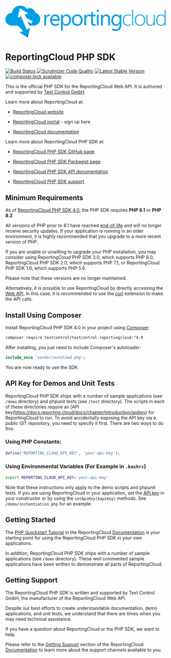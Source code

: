 ![Logo](./resource/rc_logo_512.png)

# ReportingCloud PHP SDK

[![Build Status](https://scrutinizer-ci.com/g/TextControl/textcontrol-reportingcloud/badges/build.png?b=master)](https://scrutinizer-ci.com/g/TextControl/textcontrol-reportingcloud/build-status/master)
[![Scrutinizer Code Quality](https://scrutinizer-ci.com/g/TextControl/textcontrol-reportingcloud/badges/quality-score.png?b=master)](https://scrutinizer-ci.com/g/TextControl/textcontrol-reportingcloud/?branch=master)
[![Latest Stable Version](https://poser.pugx.org/textcontrol/textcontrol-reportingcloud/v/stable)](https://packagist.org/packages/textcontrol/textcontrol-reportingcloud)
[![composer.lock available](https://poser.pugx.org/textcontrol/textcontrol-reportingcloud/composerlock)](https://packagist.org/packages/textcontrol/textcontrol-reportingcloud)

This is the official PHP SDK for the ReportingCloud Web API. It is authored and supported by [Text Control GmbH](http://www.textcontrol.com).

Learn more about ReportingCloud at:

* [ReportingCloud website](https://www.reporting.cloud/)

* [ReportingCloud portal](https://portal.reporting.cloud/) - sign up here

* [ReportingCloud documentation](https://docs.reporting.cloud/)

Learn more about ReportingCloud PHP SDK at:

* [ReportingCloud PHP SDK GitHub page](https://github.com/TextControl/textcontrol-reportingcloud)

* [ReportingCloud PHP SDK Packagist page](https://packagist.org/packages/textcontrol/textcontrol-reportingcloud)

* [ReportingCloud PHP SDK API documentation](https://textcontrol.github.io/textcontrol-reportingcloud/docs-api/)

* [ReportingCloud PHP SDK support](https://docs.reporting.cloud/docs/chapter/introduction/support)

## Minimum Requirements

As of [ReportingCloud PHP SDK 4.0](/doc/release-3.0.0.md), the PHP SDK requires **PHP 8.1** or **PHP 8.2**.

All versions of PHP prior to 8.1 have reached [end-of-life](http://php.net/eol.php) and will no longer receive security updates. If your application is running in an older environment, it is highly recommended that you upgrade to a more recent version of PHP.

If you are unable or unwilling to upgrade your PHP installation, you may consider using ReportingCloud PHP SDK 3.0, which supports PHP 8.0, ReportingCloud PHP SDK 2.0, which supports PHP 7.1, or ReportingCloud PHP SDK 1.0, which supports PHP 5.6.

Please note that these versions are no longer maintained.

Alternatively, it is possible to use ReportingCloud by directly accessing the [Web API](https://docs.reporting.cloud/docs/endpoint). In this case, it is recommended to use the [curl](http://php.net/manual/en/book.curl.php) extension to make the API calls.

## Install Using Composer

Install ReportingCloud PHP SDK 4.0 in your project using [Composer](http://getcomposer.org):

```bash
composer require textcontrol/textcontrol-reportingcloud:^4.0
```

After installing, you just need to include Composer's autoloader:

```php
include_once 'vendor/autoload.php';
```

You are now ready to use the SDK.

## API Key for Demos and Unit Tests

ReportingCloud PHP SDK ships with a number of sample applications (see `/demo` directory) and phpunit tests (see `/test` directory). The scripts in each of these directories require an [API key(https://docs.reporting.cloud/docs/chapter/introduction/apikey) for ReportingCloud to run. To avoid accidentally exposing the API key via a public GIT repository, you need to specify it first. There are two ways to do this:

### Using PHP Constants:

```php
define('REPORTING_CLOUD_API_KEY', 'your-api-key');
```

### Using Environmental Variables (For Example in `.bashrc`)

```bash
export REPORTING_CLOUD_API_KEY='your-api-key'
```
Note that these instructions only apply to the demo scripts and phpunit tests. If you are using ReportingCloud in your application, set the [API key](https://docs.reporting.cloud/docs/chapter/introduction/apikey) in your constructor or by using the `setApiKey($apiKey)` methods. See `/demo/instantiation.php` for an example.

## Getting Started

The [PHP Quickstart Tutorial](https://docs.reporting.cloud/docs/chapter/quickstart/php) in the ReportingCloud [Documentation](https://docs.reporting.cloud/) is your starting point for using the ReportingCloud PHP SDK in your own applications.

In addition, ReportingCloud PHP SDK ships with a number of sample applications (see `/demo` directory). These well commented sample applications have been written to demonstrate all parts of ReportingCloud.

## Getting Support

The ReportingCloud PHP SDK is written and supported by Text Control GmbH, the manufacturer of the ReportingCloud Web API.

Despite our best efforts to create understandable documentation, demo applications, and unit tests, we understand that there are times when you may need technical assistance.

If you have a question about ReportingCloud or the PHP SDK, we want to help.

Please refer to the [Getting Support](https://docs.reporting.cloud/docs/chapter/introduction/support) section of the ReportingCloud [Documentation](https://docs.reporting.cloud/) to learn more about the support channels available to you.
